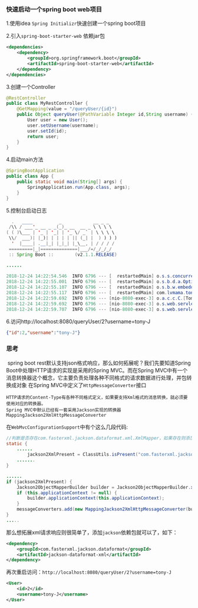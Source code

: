 ### 快速启动一个spring boot web项目



1.使用idea `Spring Initializr`快速创建一个spring boot项目



2.引入`spring-boot-starter-web` 依赖jar包

```xml
<dependencies>
    <dependency>
        <groupId>org.springframework.boot</groupId>
        <artifactId>spring-boot-starter-web</artifactId>
    </dependency>
</dependencies>
```

3.创建一个Controller

```java
@RestController
public class MyRestController {
    @GetMapping(value = "/queryUser/{id}")
    public Object queryUser(@PathVariable Integer id,String username) {
        User user = new User();
        user.setUsername(username);
        user.setId(id);
        return user;
    }
}
```

4.启动main方法

```java
@SpringBootApplication
public class App {
    public static void main(String[] args) {
        SpringApplication.run(App.class, args);
    }
}
```

5.控制台启动日志

```java
  .   ____          _            __ _ _
 /\\ / ___'_ __ _ _(_)_ __  __ _ \ \ \ \
( ( )\___ | '_ | '_| | '_ \/ _` | \ \ \ \
 \\/  ___)| |_)| | | | | || (_| |  ) ) ) )
  '  |____| .__|_| |_|_| |_\__, | / / / /
 =========|_|==============|___/=/_/_/_/
 :: Spring Boot ::        (v2.1.1.RELEASE)

......
    
2018-12-24 14:22:54.546  INFO 6796 --- [  restartedMain] o.s.s.concurrent.ThreadPoolTaskExecutor  : Initializing ExecutorService 'applicationTaskExecutor'
2018-12-24 14:22:55.001  INFO 6796 --- [  restartedMain] o.s.b.d.a.OptionalLiveReloadServer       : LiveReload server is running on port 35729
2018-12-24 14:22:55.107  INFO 6796 --- [  restartedMain] o.s.b.w.embedded.tomcat.TomcatWebServer  : Tomcat started on port(s): 8080 (http) with context path ''
2018-12-24 14:22:55.117  INFO 6796 --- [  restartedMain] com.lvmama.tony.App                      : Started App in 6.907 seconds (JVM running for 7.698)
2018-12-24 14:22:59.692  INFO 6796 --- [nio-8080-exec-3] o.a.c.c.C.[Tomcat].[localhost].[/]       : Initializing Spring DispatcherServlet 'dispatcherServlet'
2018-12-24 14:22:59.692  INFO 6796 --- [nio-8080-exec-3] o.s.web.servlet.DispatcherServlet        : Initializing Servlet 'dispatcherServlet'
2018-12-24 14:22:59.707  INFO 6796 --- [nio-8080-exec-3] o.s.web.servlet.DispatcherServlet        : Completed initialization in 15 ms
```

6.访问http://localhost:8080/queryUser/2?username=tony-J

```json
{"id":2,"username":"tony-J"}
```



### 思考

​	spring boot rest默认支持json格式响应，那么如何拓展呢？我们先要知道Spring Boot中处理HTTP请求的实现是采用的Spring MVC。而在Spring MVC中有一个消息转换器这个概念，它主要负责处理各种不同格式的请求数据进行处理，并包转换成对象 在Spring MVC中定义了`HttpMessageConverter`接口

```
HTTP请求的Content-Type有各种不同格式定义，如果要支持Xml格式的消息转换，就必须要使用对应的转换器。
Spring MVC中默认已经有一套采用Jackson实现的转换器MappingJackson2XmlHttpMessageConverter
```



在`WebMvcConfigurationSupport`中有个这么几段代码:

```java
//判断是否存在com.fasterxml.jackson.dataformat.xml.XmlMapper，如果存在则添加xml转化器
static {
    ......
        jackson2XmlPresent = ClassUtils.isPresent("com.fasterxml.jackson.dataformat.xml.XmlMapper", classLoader);
    .......
}

......
if (jackson2XmlPresent) {
    Jackson2ObjectMapperBuilder builder = Jackson2ObjectMapperBuilder.xml();
    if (this.applicationContext != null) {
        builder.applicationContext(this.applicationContext);
    }
    messageConverters.add(new MappingJackson2XmlHttpMessageConverter(builder.build()));
}
.....
```



那么想拓展xml请求响应则很简单了，添加`jackson`依赖包就可以了，如下：

```xml
<dependency>
    <groupId>com.fasterxml.jackson.dataformat</groupId>
    <artifactId>jackson-dataformat-xml</artifactId>
</dependency>
```



再次重启访问：`http://localhost:8080/queryUser/2?username=tony-J`

```xml
<User>
    <id>2</id>
    <username>tony-J</username>
</User>
```







